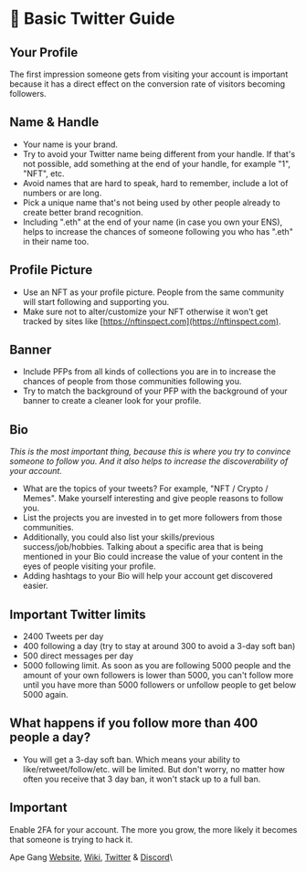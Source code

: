 # 📑 Basic Twitter Guide

## Your Profile

The first impression someone gets from visiting your account is important because it has a direct effect on the conversion rate of visitors becoming followers.

## Name & Handle

* Your name is your brand.
* Try to avoid your Twitter name being different from your handle. If that's not possible, add something at the end of your handle, for example "1", "NFT", etc.
* Avoid names that are hard to speak, hard to remember, include a lot of numbers or are long.
* Pick a unique name that's not being used by other people already to create better brand recognition.
* Including ".eth" at the end of your name (in case you own your ENS), helps to increase the chances of someone following you who has ".eth" in their name too.

## Profile Picture

* Use an NFT as your profile picture. People from the same community will start following and supporting you.
* Make sure not to alter/customize your NFT otherwise it won't get tracked by sites like [https://nftinspect.com](https://nftinspect.com).

## Banner

* Include PFPs from all kinds of collections you are in to increase the chances of people from those communities following you.
* Try to match the background of your PFP with the background of your banner to create a cleaner look for your profile.

## Bio

_This is the most important thing, because this is where you try to convince someone to follow you. And it also helps to increase the discoverability of your account._

* What are the topics of your tweets? For example, "NFT / Crypto / Memes". Make yourself interesting and give people reasons to follow you.
* List the projects you are invested in to get more followers from those communities.
* Additionally, you could also list your skills/previous success/job/hobbies. Talking about a specific area that is being mentioned in your Bio could increase the value of your content in the eyes of people visiting your profile.
* Adding hashtags to your Bio will help your account get discovered easier.

## Important Twitter limits

* 2400 Tweets per day
* 400 following a day (try to stay at around 300 to avoid a 3-day soft ban)
* 500 direct messages per day
* 5000 following limit. As soon as you are following 5000 people and the amount of your own followers is lower than 5000, you can't follow more until you have more than 5000 followers or unfollow people to get below 5000 again.

## What happens if you follow more than 400 people a day?

* You will get a 3-day soft ban. Which means your ability to like/retweet/follow/etc. will be limited. But don't worry, no matter how often you receive that 3 day ban, it won't stack up to a full ban.&#x20;

## Important

Enable 2FA for your account. The more you grow, the more likely it becomes that someone is trying to hack it.



Ape Gang [Website](https://apegang.art/), [Wiki](https://wiki.apegang.art/), [Twitter](https://twitter.com/ApeGangNFT) & [Discord](https://discord.gg/Gb7yWGnwWT)\
